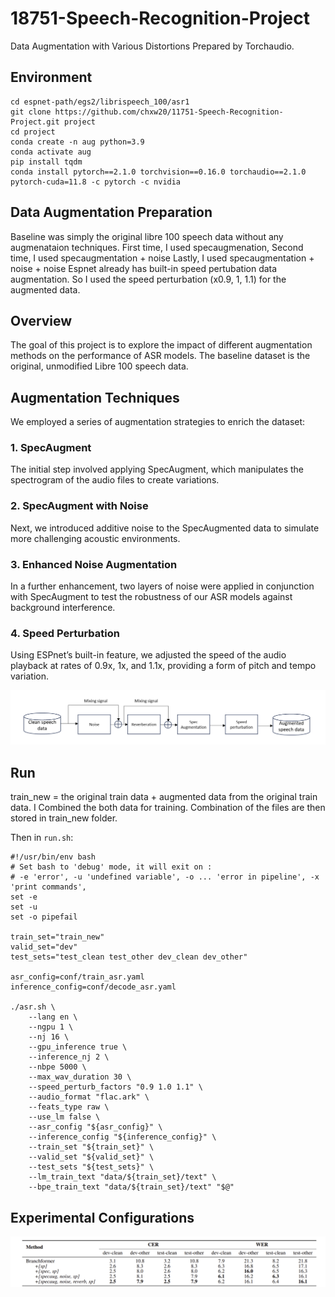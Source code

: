 # 18751-Speech-Recognition-Project
Data Augmentation with Various Distortions Prepared by Torchaudio.

## Environment
```
cd espnet-path/egs2/librispeech_100/asr1
git clone https://github.com/chxw20/11751-Speech-Recognition-Project.git project
cd project
conda create -n aug python=3.9
conda activate aug
pip install tqdm
conda install pytorch==2.1.0 torchvision==0.16.0 torchaudio==2.1.0 pytorch-cuda=11.8 -c pytorch -c nvidia
```
## Data Augmentation Preparation

Baseline was simply the original libre 100 speech data without any augmenataion techniques.
First time, I used specaugmenation,
Second time, I used specaugmentation + noise
Lastly, I used specaugmentation + noise + noise
Espnet already has built-in speed pertubation data augmentation.
So I used the speed perturbation (x0.9, 1, 1.1) for the augmented data.




## Overview

The goal of this project is to explore the impact of different augmentation methods on the performance of ASR models. The baseline dataset is the original, unmodified Libre 100 speech data.

## Augmentation Techniques

We employed a series of augmentation strategies to enrich the dataset:

### 1. SpecAugment

The initial step involved applying SpecAugment, which manipulates the spectrogram of the audio files to create variations.

### 2. SpecAugment with Noise

Next, we introduced additive noise to the SpecAugmented data to simulate more challenging acoustic environments.

### 3. Enhanced Noise Augmentation

In a further enhancement, two layers of noise were applied in conjunction with SpecAugment to test the robustness of our ASR models against background interference.

### 4. Speed Perturbation

Using ESPnet’s built-in feature, we adjusted the speed of the audio playback at rates of 0.9x, 1x, and 1.1x, providing a form of pitch and tempo variation.

![pipeline](./images/pipeline.png)




## Run
train_new = the original train data + augmented data from the original train data.
I Combined the both data for training. 
Combination of the files are then stored in train_new folder.

Then in `run.sh`:
```
#!/usr/bin/env bash
# Set bash to 'debug' mode, it will exit on :
# -e 'error', -u 'undefined variable', -o ... 'error in pipeline', -x 'print commands',
set -e
set -u
set -o pipefail

train_set="train_new"
valid_set="dev"
test_sets="test_clean test_other dev_clean dev_other"

asr_config=conf/train_asr.yaml
inference_config=conf/decode_asr.yaml

./asr.sh \
    --lang en \
    --ngpu 1 \
    --nj 16 \
    --gpu_inference true \
    --inference_nj 2 \
    --nbpe 5000 \
    --max_wav_duration 30 \
    --speed_perturb_factors "0.9 1.0 1.1" \
    --audio_format "flac.ark" \
    --feats_type raw \
    --use_lm false \
    --asr_config "${asr_config}" \
    --inference_config "${inference_config}" \
    --train_set "${train_set}" \
    --valid_set "${valid_set}" \
    --test_sets "${test_sets}" \
    --lm_train_text "data/${train_set}/text" \
    --bpe_train_text "data/${train_set}/text" "$@"
```

## Experimental Configurations
![Final result](./images/Chart.png)
